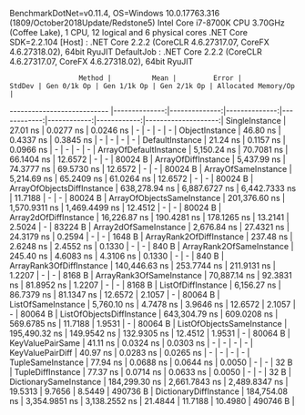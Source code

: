 
BenchmarkDotNet=v0.11.4, OS=Windows 10.0.17763.316 (1809/October2018Update/Redstone5)
Intel Core i7-8700K CPU 3.70GHz (Coffee Lake), 1 CPU, 12 logical and 6 physical cores
.NET Core SDK=2.2.104
  [Host]     : .NET Core 2.2.2 (CoreCLR 4.6.27317.07, CoreFX 4.6.27318.02), 64bit RyuJIT
  DefaultJob : .NET Core 2.2.2 (CoreCLR 4.6.27317.07, CoreFX 4.6.27318.02), 64bit RyuJIT


                     Method |          Mean |         Error |        StdDev | Gen 0/1k Op | Gen 1/1k Op | Gen 2/1k Op | Allocated Memory/Op |
--------------------------- |--------------:|--------------:|--------------:|------------:|------------:|------------:|--------------------:|
             SingleInstance |      27.01 ns |     0.0277 ns |     0.0246 ns |           - |           - |           - |                   - |
             ObjectInstance |      46.80 ns |     0.4337 ns |     0.3845 ns |           - |           - |           - |                   - |
            DefaultInstance |      21.24 ns |     0.1157 ns |     0.0966 ns |           - |           - |           - |                   - |
     ArrayOfDefaultInstance |   5,150.24 ns |    70.7081 ns |    66.1404 ns |     12.6572 |           - |           - |             80024 B |
        ArrayOfDiffInstance |   5,437.99 ns |    74.3777 ns |    69.5730 ns |     12.6572 |           - |           - |             80024 B |
        ArrayOfSameInstance |   5,214.69 ns |    65.2409 ns |    61.0264 ns |     12.6572 |           - |           - |             80024 B |
 ArrayOfObjectsDiffInstance | 638,278.94 ns | 6,887.6727 ns | 6,442.7333 ns |     11.7188 |           - |           - |             80024 B |
 ArrayOfObjectsSameInstance | 201,376.60 ns | 1,570.9311 ns | 1,469.4499 ns |     12.4512 |           - |           - |             80024 B |
      Array2dOfDiffInstance |  16,226.87 ns |   190.4281 ns |   178.1265 ns |     13.2141 |      2.5024 |           - |             83224 B |
      Array2dOfSameInstance |   2,676.84 ns |    27.4321 ns |    24.3179 ns |      0.2594 |           - |           - |              1648 B |
   ArrayRank2OfDiffInstance |     237.48 ns |     2.6248 ns |     2.4552 ns |      0.1330 |           - |           - |               840 B |
   ArrayRank2OfSameInstance |     245.40 ns |     4.6083 ns |     4.3106 ns |      0.1330 |           - |           - |               840 B |
   ArrayRank3OfDiffInstance | 140,446.63 ns |   253.7744 ns |   211.9131 ns |      1.2207 |           - |           - |              8168 B |
   ArrayRank3OfSameInstance |  70,887.14 ns |    92.3831 ns |    81.8952 ns |      1.2207 |           - |           - |              8168 B |
         ListOfDiffInstance |   6,156.27 ns |    86.7379 ns |    81.1347 ns |     12.6572 |      2.1057 |           - |             80064 B |
         ListOfSameInstance |   5,760.10 ns |     4.7478 ns |     3.9646 ns |     12.6572 |      2.1057 |           - |             80064 B |
  ListOfObjectsDiffInstance | 643,304.79 ns |   609.0208 ns |   569.6785 ns |     11.7188 |      1.9531 |           - |             80064 B |
  ListOfObjectsSameInstance | 195,490.32 ns |   149.9542 ns |   132.9305 ns |     12.4512 |      1.9531 |           - |             80064 B |
           KeyValuePairSame |      41.11 ns |     0.0324 ns |     0.0303 ns |           - |           - |           - |                   - |
           KeyValuePairDiff |      40.97 ns |     0.0283 ns |     0.0265 ns |           - |           - |           - |                   - |
          TupleSameInstance |      77.94 ns |     0.0688 ns |     0.0644 ns |      0.0050 |           - |           - |                32 B |
          TupleDiffInstance |      77.37 ns |     0.0714 ns |     0.0633 ns |      0.0050 |           - |           - |                32 B |
     DictionarySameInstance | 184,299.30 ns | 2,661.7843 ns | 2,489.8347 ns |     19.5313 |      9.7656 |      8.5449 |            490736 B |
     DictionaryDiffInstance | 184,754.08 ns | 3,354.9851 ns | 3,138.2552 ns |     21.4844 |     11.7188 |     10.4980 |            490746 B |
